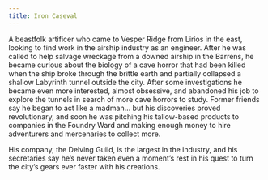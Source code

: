 ```yaml
---
title: Iron Caseval
---
```


A beastfolk artificer who came to Vesper Ridge from Lirios in the east, looking to find work in the airship industry as an engineer. After he was called to help salvage wreckage from a downed airship in the Barrens, he became curious about the biology of a cave horror that had been killed when the ship broke through the brittle earth and partially collapsed a shallow Labyrinth tunnel outside the city. After some investigations he became even more interested, almost obsessive, and abandoned his job to explore the tunnels in search of more cave horrors to study. Former friends say he began to act like a madman... but his discoveries proved revolutionary, and soon he was pitching his tallow-based products to companies in the Foundry Ward and making enough money to hire adventurers and mercenaries to collect more.

His company, the Delving Guild, is the largest in the industry, and his secretaries say he’s never taken even a moment’s rest in his quest to turn the city’s gears ever faster with his creations.
